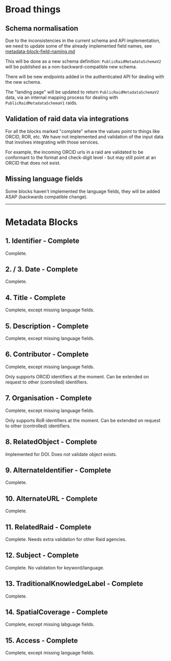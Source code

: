 
# Broad things 

## Schema normalisation 

Due to the inconsistencies in the current schema and API implementation, we 
need to update some of the already implemented field names, see
[metadata-block-field-naming.md](https://github.com/au-research/raid-metadata/blob/main/doc/metadata-block-field-naming.md)

This will be done as a new schema definition: `PublicRaidMetadataSchemaV2` 
will be published as a non-backward-compatible new schema.

There will be new endpoints added in the authenticated API for dealing with the
new schema.

The "landing page" will be updated to return `PublicRaidMetadataSchemaV2` data,
via an internal mapping process for dealing with `PublicRaidMetadataSchemaV1` 
raids.

## Validation of raid data via integrations

For all the blocks marked "complete" where the values point to things like 
ORCID, ROR, etc.  We have not implemented and validation of the input data
that involves integrating with those services.

For example, the incoming ORCID urls in a raid are validated to be conformant
to the format and check-digit level - but may still point at an ORCID that does
not exist.

## Missing language fields

Some blocks haven't implemented the language fields, they will be added ASAP
(backwards compatible change).


---

# Metadata Blocks 

## 1. Identifier - Complete

Complete.

## 2. / 3. Date  - Complete

Complete.

## 4. Title - Complete

Complete, except missing language fields.

## 5. Description - Complete

Complete, except missing language fields.

## 6. Contributor - Complete

Complete, except missing language fields.

Only supports ORCID identifiers at the moment.
Can be extended on request to other (controlled) identifiers.

## 7. Organisation - Complete

Complete, except missing language fields.

Only supports RoR identifiers at the moment.
Can be extended on request to other (controlled) identifiers.

## 8. RelatedObject - Complete

Implemented for DOI. Does not validate object exists.

## 9. AlternateIdentifier - Complete

Complete.

## 10. AlternateURL - Complete

Complete.

## 11. RelatedRaid - Complete

Complete. Needs extra validation for other Raid agencies.

## 12. Subject - Complete

Complete. No validation for keyword/language.

## 13. TraditionalKnowledgeLabel - Complete

Complete.

## 14. SpatialCoverage - Complete

Complete, except missing labguage fields.

## 15. Access - Complete

Complete, except missing language fields.







